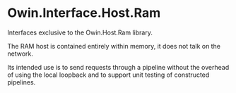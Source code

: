 ﻿# Owin.Interface.Host.Ram

Interfaces exclusive to the Owin.Host.Ram library.

The RAM host is contained entirely within memory, it does not talk on
the network.

Its intended use is to send requests through a pipeline without the
overhead of using the local loopback and to support unit testing of
constructed pipelines.
